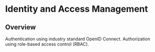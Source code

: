 # Identity and Access Management

## Overview
Authentication using industry standard OpenID Connect.  Authorization using role-based access control (RBAC).